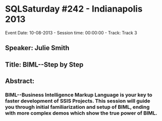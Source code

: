 # SQLSaturday #242 - Indianapolis 2013
Event Date: 10-08-2013 - Session time: 00:00:00 - Track: Track 3
## Speaker: Julie Smith
## Title: BIML--Step by Step
## Abstract:
### BIML--Business Intelligence Markup Language is your key to faster development of SSIS Projects. This session will guide you through initial familiarization and setup of BIML, ending with more complex demos which show the true power of BIML.
